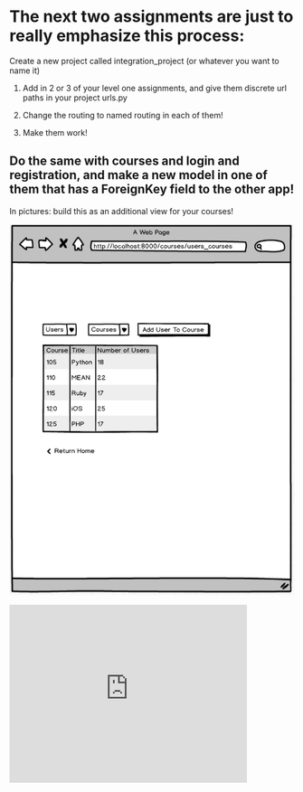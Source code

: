 # The next two assignments are just to really emphasize this process:

Create a new project called integration_project (or whatever you want to name it)

1) Add in 2 or 3 of your level one assignments, and give them discrete url paths in your project urls.py

2) Change the routing to named routing in each of them!

3) Make them work!

## Do the same with courses and login and registration, and make a new model in one of them that has a ForeignKey field to the other app!

In pictures: build this as an additional view for your courses!

![Courses](/user_courses.png "new add on to courses")

<iframe width="420" height="315" src="https://www.youtube.com/embed/NTbymJwRSzY" frameborder="0" allowfullscreen></iframe>
